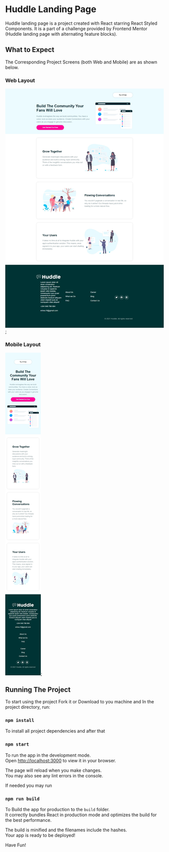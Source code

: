 # Huddle Landing Page

Huddle landing page is a project created with React starring React Styled Components. It is a part of a challenge provided by Frontend Mentor (Huddle landing page with alternating feature blocks).

## What to Expect

The Corresponding Project Screens (both Web and Mobile) are as shown below.

### Web Layout

![Web Screen](./public/layout/WebScreen.jpeg);

### Mobile Layout

![Web Screen](./public/layout/PhoneScreen.jpeg);

## Running The Project

To start using the project Fork it or Download to you machine and In the project directory, run:

### `npm install`

To install all project dependencies and after that

### `npm start`

To run the app in the development mode.\
Open [http://localhost:3000](http://localhost:3000) to view it in your browser.

The page will reload when you make changes.\
You may also see any lint errors in the console.

If needed you may run

### `npm run build`

To Build the app for production to the `build` folder.\
It correctly bundles React in production mode and optimizes the build for the best performance.

The build is minified and the filenames include the hashes.\
Your app is ready to be deployed!

Have Fun!
